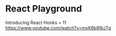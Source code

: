 # React Playground

Introducing React Hooks = 11 <br />
https://www.youtube.com/watch?v=mxK8b99iJTg
